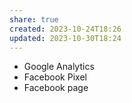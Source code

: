 ```yaml
---
share: true
created: 2023-10-24T18:26
updated: 2023-10-30T18:24
---
```

- Google Analytics
- Facebook Pixel
- Facebook page